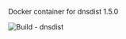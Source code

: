 Docker container for dnsdist 1.5.0

![Build - dnsdist](https://github.com/rootwyrm/dns_docker/workflows/Build%20-%20dnsdist/badge.svg)
